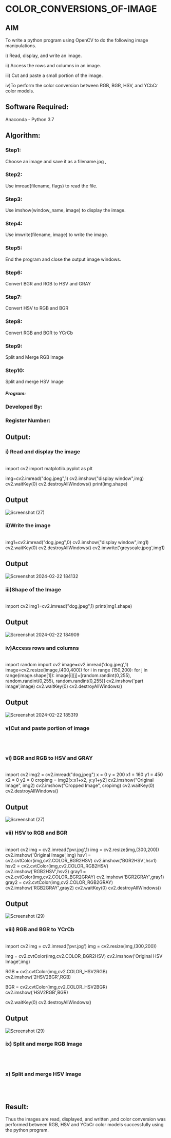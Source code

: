 # COLOR_CONVERSIONS_OF-IMAGE
## AIM
To write a python program using OpenCV to do the following image manipulations.

i) Read, display, and write an image.

ii) Access the rows and columns in an image.

iii) Cut and paste a small portion of the image.

iv)To perform the color conversion between RGB, BGR, HSV, and YCbCr color models.


## Software Required:
Anaconda - Python 3.7
## Algorithm:
### Step1:
Choose an image and save it as a filename.jpg ,
### Step2:
Use imread(filename, flags) to read the file.
### Step3:
Use imshow(window_name, image) to display the image.
### Step4:
Use imwrite(filename, image) to write the image.
### Step5:
End the program and close the output image windows.
### Step6:
Convert BGR and RGB to HSV and GRAY
### Step7:
Convert HSV to RGB and BGR
### Step8:
Convert RGB and BGR to YCrCb
### Step9:
Split and Merge RGB Image
### Step10:
Split and merge HSV Image

##### Program:
### Developed By:
### Register Number: 


## Output:

### i) Read and display the image

<br>
import cv2
import matplotlib.pyplot as plt

img=cv2.imread("dog.jpeg",1)
cv2.imshow("display window",img)
cv2.waitKey(0)
cv2.destroyAllWindows()
print(img.shape)
<br>
## Output
![Screenshot (27)](https://github.com/Jeevithha/COLOR_CONVERSIONS_OF-IMAGE/assets/123623197/9b4aec82-0690-44a6-b90b-f17aa66590be)

### ii)Write the image

<br>
img1=cv2.imread("dog.jpeg",0)
cv2.imshow("display window",img1)
cv2.waitKey(0)
cv2.destroyAllWindows()
cv2.imwrite('greyscale.jpeg',img1)
<br>

## Output
![Screenshot 2024-02-22 184132](https://github.com/Jeevithha/COLOR_CONVERSIONS_OF-IMAGE/assets/123623197/4cb3a2bc-5cb0-4877-b5c4-84e194382d36)

### iii)Shape of the Image

<br>
import cv2
img1=cv2.imread("dog.jpeg",1)
print(img1.shape)
<br>

## Output
![Screenshot 2024-02-22 184909](https://github.com/Jeevithha/COLOR_CONVERSIONS_OF-IMAGE/assets/123623197/16aabdf4-ac64-436f-9293-444be5f07a0d)

### iv)Access rows and columns
<br>
import random
import cv2
image=cv2.imread('dog.jpeg',1)
image=cv2.resize(image,(400,400))
for i in range (150,200):
    for j in range(image.shape[1]):
        image[i][j]=[random.randint(0,255), random.randint(0,255), random.randint(0,255)] 
cv2.imshow('part image',image)
cv2.waitKey(0)
cv2.destroyAllWindows()
<br>

## Output
![Screenshot 2024-02-22 185319](https://github.com/Jeevithha/COLOR_CONVERSIONS_OF-IMAGE/assets/123623197/5bac937c-4064-4659-b184-42566fd6612d)

### v)Cut and paste portion of image
<br>
<br>

### vi) BGR and RGB to HSV and GRAY
<br>
import cv2
img2 = cv2.imread("dog,jpeg")
x = 0
y = 200
x1 = 160
y1 = 450
x2 = 0
y2 = 0
cropimg = img2[x:x1+x2, y:y1+y2]
cv2.imshow("Original Image", img2)
cv2.imshow("Cropped Image", cropimg)
cv2.waitKey(0)
cv2.destroyAllWindows()
<br>

## Output
![Screenshot (27)](https://github.com/Jeevithha/COLOR_CONVERSIONS_OF-IMAGE/assets/123623197/dc84632b-76ff-433f-bb1e-29ad4c9eb077)

### vii) HSV to RGB and BGR
<br>
import cv2
img = cv2.imread('pvr.jpg',1)
img = cv2.resize(img,(300,200))
cv2.imshow('Original Image',img)
hsv1 = cv2.cvtColor(img,cv2.COLOR_BGR2HSV)
cv2.imshow('BGR2HSV',hsv1)
hsv2 = cv2.cvtColor(img,cv2.COLOR_RGB2HSV)
cv2.imshow('RGB2HSV',hsv2)
gray1 = cv2.cvtColor(img,cv2.COLOR_BGR2GRAY)
cv2.imshow('BGR2GRAY',gray1)
gray2 = cv2.cvtColor(img,cv2.COLOR_RGB2GRAY)
cv2.imshow('RGB2GRAY',gray2)
cv2.waitKey(0)
cv2.destroyAllWindows()
<br>

## Output
![Screenshot (29)](https://github.com/Jeevithha/COLOR_CONVERSIONS_OF-IMAGE/assets/123623197/602fde69-e577-4e58-82e6-52a8b5a1e3b6)


### viii) RGB and BGR to YCrCb
<br>
import cv2
img = cv2.imread('pvr.jpg')
img = cv2.resize(img,(300,200))

img = cv2.cvtColor(img,cv2.COLOR_BGR2HSV)
cv2.imshow('Original HSV Image',img)

RGB = cv2.cvtColor(img,cv2.COLOR_HSV2RGB)
cv2.imshow('2HSV2BGR',RGB)

BGR = cv2.cvtColor(img,cv2.COLOR_HSV2BGR)
cv2.imshow('HSV2RGB',BGR)

cv2.waitKey(0)
cv2.destroyAllWindows()
<br>

## Output
![Screenshot (29)](https://github.com/Jeevithha/COLOR_CONVERSIONS_OF-IMAGE/assets/123623197/d00577b2-232e-47fe-b90c-244278fe8f02)


### ix) Split and merge RGB Image
<br>
<br>

### x) Split and merge HSV Image
<br>
<br>




## Result:
Thus the images are read, displayed, and written ,and color conversion was performed between RGB, HSV and YCbCr color models successfully using the python program.







